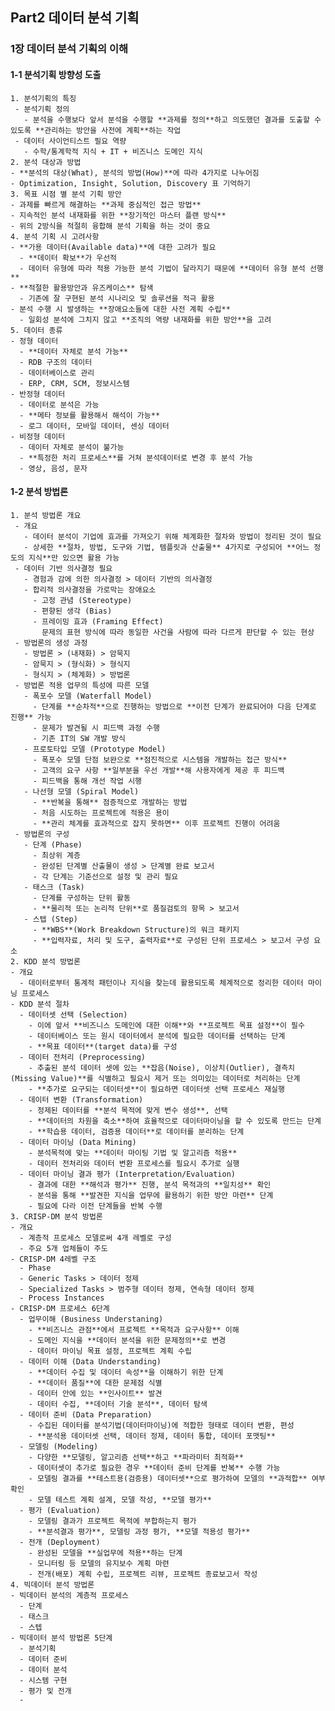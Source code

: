 ## Part2 데이터 분석 기획

### 1장 데이터 분석 기획의 이해

#### 1-1 분석기획 방향성 도출

 	1. 분석기획의 특징
     - 분석기획 정의
       - 분석을 수행보다 앞서 분석을 수행할 **과제를 정의**하고 의도했던 결과를 도출할 수 있도록 **관리하는 방안을 사전에 계획**하는 작업
     - 데이터 사이언티스트 필요 역량
       - 수학/통계학적 지식 + IT + 비즈니스 도메인 지식
	2. 분석 대상과 방법
    - **분석의 대상(What), 분석의 방법(How)**에 따라 4가지로 나누어짐
    - Optimization, Insight, Solution, Discovery 표 기억하기
	3. 목표 시점 별 분석 기획 방안
    - 과제를 빠르게 해결하는 **과제 중심적인 접근 방법**
    - 지속적인 분석 내재화를 위한 **장기적인 마스터 플랜 방식**
    - 위의 2방식을 적절히 융합해 분석 기획을 하는 것이 중요
	4. 분석 기획 시 고려사항
    - **가용 데이터(Available data)**에 대한 고려가 필요
      - **데이터 확보**가 우선적
      - 데이터 유형에 따라 적용 가능한 분석 기법이 달라지기 때문에 **데이터 유형 분석 선행**
    - **적절한 활용방안과 유즈케이스** 탐색
      - 기존에 잘 구현된 분석 시나리오 및 솔루션을 적극 활용
    - 분석 수행 시 발생하는 **장애요소들에 대한 사전 계획 수립**
      - 일회성 분석에 그치지 않고 **조직의 역량 내재화를 위한 방안**을 고려
	5. 데이터 종류
    - 정형 데이터
      - **데이터 자체로 분석 가능**
      - RDB 구조의 데이터
      - 데이터베이스로 관리
      - ERP, CRM, SCM, 정보시스템
    - 반정형 데이터
      - 데이터로 분석은 가능
      - **메타 정보를 활용해서 해석이 가능**
      - 로그 데이터, 모바일 데이터, 센싱 데이터
    - 비정형 데이터
      - 데이터 자체로 분석이 불가능
      - **특정한 처리 프로세스**를 거쳐 분석데이터로 변경 후 분석 가능
      - 영상, 음성, 문자



#### 1-2 분석 방법론

 	1. 분석 방법론 개요
     - 개요
       - 데이터 분석이 기업에 효과를 가져오기 위해 체계화한 절차와 방법이 정리된 것이 필요
       - 상세한 **절차, 방법, 도구와 기법, 템플릿과 산출물** 4가지로 구성되어 **어느 정도의 지식**만 있으면 활용 가능
     - 데이터 기반 의사결정 필요
       - 경험과 감에 의한 의사결정 > 데이터 기반의 의사결정
       - 합리적 의사결정을 가로막는 장애요소
         - 고정 관념 (Stereotype)
         - 편향된 생각 (Bias)
         - 프레이밍 효과 (Framing Effect)
           문제의 표현 방식에 따라 동일한 사건을 사람에 따라 다르게 판단할 수 있는 현상
     - 방법론의 생성 과정
       - 방법론 > (내재화) > 암묵지
       - 암묵지 > (형식화) > 형식지
       - 형식지 > (체계화) > 방법론
     - 방법론 적용 업무의 특성에 따른 모델
       - 폭포수 모델 (Waterfall Model)
         - 단계를 **순차적**으로 진행하는 방법으로 **이전 단계가 완료되어야 다음 단계로 진행** 가능
         - 문제가 발견될 시 피드백 과정 수행
         - 기존 IT의 SW 개발 방식
       - 프로토타입 모델 (Prototype Model)
         - 폭포수 모델 단점 보완으로 **점진적으로 시스템을 개발하는 접근 방식**
         - 고객의 요구 사항 **일부분을 우선 개발**해 사용자에게 제공 후 피드백
         - 피드백을 통해 개선 작업 시행
       - 나선형 모델 (Spiral Model)
         - **반복을 통해** 점증적으로 개발하는 방법
         - 처음 시도하는 프로젝트에 적용은 용이
         - **관리 체계를 효과적으로 잡지 못하면** 이후 프로젝트 진행이 어려움
     - 방법론의 구성
       - 단계 (Phase)
         - 최상위 계층
         - 완성된 단계별 산출물이 생성 > 단계별 완료 보고서
         - 각 단계는 기준선으로 설정 및 관리 필요
       - 태스크 (Task)
         - 단계를 구성하는 단위 활동
         - **물리적 또는 논리적 단위**로 품질검토의 항목 > 보고서
       - 스텝 (Step)
         - **WBS**(Work Breakdown Structure)의 워크 패키지 
         - **입력자료, 처리 및 도구, 출력자료**로 구성된 단위 프로세스 > 보고서 구성 요소
	2. KDD 분석 방법론
    - 개요
      - 데이터로부터 통계적 패턴이나 지식을 찾는데 활용되도록 체계적으로 정리한 데이터 마이닝 프로세스
    - KDD 분석 절차
      - 데이터셋 선택 (Selection)
        - 이에 앞서 **비즈니스 도메인에 대한 이해**와 **프로젝트 목표 설정**이 필수
        - 데이터베이스 또는 원시 데이터에서 분석에 필요한 데이터를 선택하는 단계
        - **목표 데이터**(target data)를 구성
      - 데이터 전처리 (Preprocessing)
        - 추출된 분석 데이터 셋에 있는 **잡음(Noise), 이상치(Outlier), 결측치(Missing Value)**를 식별하고 필요시 제거 또는 의미있는 데이터로 처리하는 단계
        - **추가로 요구되는 데이터셋**이 필요하면 데이터셋 선택 프로세스 재실행
      - 데이터 변환 (Transformation)
        - 정제된 데이터를 **분석 목적에 맞게 변수 생성**, 선택
        - **데이터의 차원을 축소**하여 효율적으로 데이터마이닝을 할 수 있도록 만드는 단계
        - **학습용 데이터, 검증용 데이터**로 데이터를 분리하는 단계
      - 데이터 마이닝 (Data Mining)
        - 분석목적에 맞는 **데이터 마이팅 기법 및 알고리즘 적용**
        - 데이터 전처리와 데이터 변환 프로세스를 필요시 추가로 실행
      - 데이터 마이닝 결과 평가 (Interpretation/Evaluation)
        - 결과에 대한 **해석과 평가** 진행, 분석 목적과의 **일치성** 확인
        - 분석을 통해 **발견한 지식을 업무에 활용하기 위한 방안 마련** 단계
        - 필요에 다라 이전 단계들을 반복 수행
	3. CRISP-DM 분석 방법론
    - 개요
      - 계층적 프로세스 모델로써 4개 레벨로 구성
      - 주요 5개 업체들이 주도
    - CRISP-DM 4레벨 구조
      - Phase
      - Generic Tasks > 데이터 정제
      - Specialized Tasks > 범주형 데이터 정제, 연속형 데이터 정제
      - Process Instances
    - CRISP-DM 프로세스 6단계
      - 업무이해 (Business Understaning)
        - **비즈니스 관점**에서 프로젝트 **목적과 요구사항** 이해
        - 도메인 지식을 **데이터 분석을 위한 문제정의**로 변경
        - 데이터 마이닝 목표 설정, 프로젝트 계획 수립
      - 데이터 이해 (Data Understanding)
        - **데이터 수집 및 데이터 속성**을 이해하기 위한 단계
        - **데이터 품질**에 대한 문제점 식별
        - 데이터 안에 있는 **인사이트** 발견
        - 데이터 수집, **데이터 기술 분석**, 데이터 탐색
      - 데이터 준비 (Data Preparation)
        - 수집된 데이터를 분석기법(데이터마이닝)에 적합한 형태로 데이터 변환, 편성
        - **분석용 데이터셋 선택, 데이터 정제, 데이터 통합, 데이터 포맷팅**
      - 모델링 (Modeling)
        - 다양한 **모델링, 알고리즘 선택**하고 **파라미터 최적화**
        - 데이터셋이 추가로 필요한 경우 **데이터 준비 단계를 반복** 수행 가능
        - 모델링 결과를 **테스트용(검증용) 데이터셋**으로 평가하여 모델의 **과적합** 여부 확인
        - 모델 테스트 계획 설계, 모델 작성, **모델 평가**
      - 평가 (Evaluation)
        - 모델링 결과가 프로젝트 목적에 부합하는지 평가
        - **분석결과 평가**, 모델링 과정 평가, **모델 적용성 평가**
      - 전개 (Deployment)
        - 완성된 모델을 **실업무에 적용**하는 단계
        - 모니터링 등 모델의 유지보수 계획 마련
        - 전개(배포) 계획 수립, 프로젝트 리뷰, 프로젝트 종료보고서 작성
	4. 빅데이터 분석 방법론
    - 빅데이터 분석의 계층적 프로세스
      - 단계
      - 태스크
      - 스텝
    - 빅데이터 분석 방법론 5단계
      - 분석기획
      - 데이터 준비
      - 데이터 분석
      - 시스템 구현
      - 평가 및 전개
      - 



 

